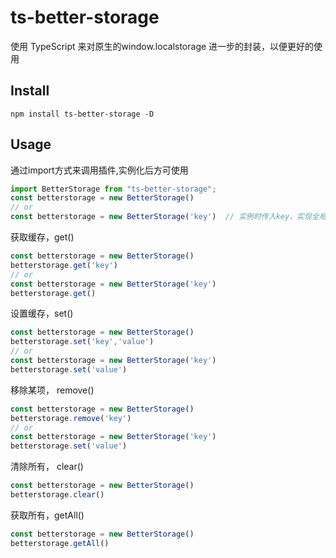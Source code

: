 # ts-better-storage

使用 TypeScript 来对原生的window.localstorage 进一步的封装，以便更好的使用

## Install

````
npm install ts-better-storage -D
````

## Usage
通过import方式来调用插件,实例化后方可使用

```javascript
import BetterStorage from "ts-better-storage";
const betterstorage = new BetterStorage() 
// or
const betterstorage = new BetterStorage('key')  // 实例时传入key，实现全局定义
```

获取缓存，get()

````javascript
const betterstorage = new BetterStorage() 
betterstorage.get('key')
// or 
const betterstorage = new BetterStorage('key') 
betterstorage.get()
````

设置缓存，set()
````javascript
const betterstorage = new BetterStorage() 
betterstorage.set('key','value')
// or 
const betterstorage = new BetterStorage('key') 
betterstorage.set('value')
````

移除某项， remove()
````javascript
const betterstorage = new BetterStorage() 
betterstorage.remove('key')
// or 
const betterstorage = new BetterStorage('key')
betterstorage.set('value')
````

清除所有， clear()
````javascript
const betterstorage = new BetterStorage() 
betterstorage.clear()
````

获取所有，getAll()
````javascript
const betterstorage = new BetterStorage() 
betterstorage.getAll()
````
